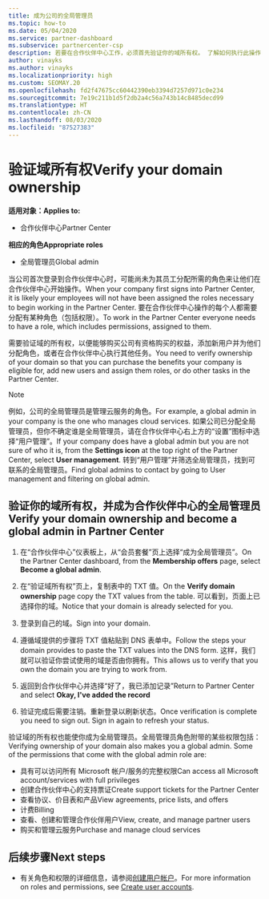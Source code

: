 ```yaml
---
title: 成为公司的全局管理员
ms.topic: how-to
ms.date: 05/04/2020
ms.service: partner-dashboard
ms.subservice: partnercenter-csp
description: 若要在合作伙伴中心工作，必须首先验证你的域所有权。 了解如何执行此操作，以及如何成为可以添加用户的全局管理员。
author: vinayks
ms.author: vinayks
ms.localizationpriority: high
ms.custom: SEOMAY.20
ms.openlocfilehash: fd2f47675cc60442390eb3394d7257d971c0e234
ms.sourcegitcommit: 7e19c211b1d5f2db2a4c56a743b14c8485decd99
ms.translationtype: HT
ms.contentlocale: zh-CN
ms.lasthandoff: 08/03/2020
ms.locfileid: "87527383"
---
```

# <a name="verify-your-domain-ownership"></a><span data-ttu-id="75045-104">验证域所有权</span><span class="sxs-lookup"><span data-stu-id="75045-104">Verify your domain ownership</span></span>

<span data-ttu-id="75045-105">**适用对象：**</span><span class="sxs-lookup"><span data-stu-id="75045-105">**Applies to:**</span></span>

- <span data-ttu-id="75045-106">合作伙伴中心</span><span class="sxs-lookup"><span data-stu-id="75045-106">Partner Center</span></span>

<span data-ttu-id="75045-107">**相应的角色**</span><span class="sxs-lookup"><span data-stu-id="75045-107">**Appropriate roles**</span></span>

- <span data-ttu-id="75045-108">全局管理员</span><span class="sxs-lookup"><span data-stu-id="75045-108">Global admin</span></span>

<span data-ttu-id="75045-109">当公司首次登录到合作伙伴中心时，可能尚未为其员工分配所需的角色来让他们在合作伙伴中心开始操作。</span><span class="sxs-lookup"><span data-stu-id="75045-109">When your company first signs into Partner Center, it is likely your employees will not have been assigned the roles necessary to begin working in the Partner Center.</span></span> <span data-ttu-id="75045-110">要在合作伙伴中心操作的每个人都需要分配有某种角色（包括权限）。</span><span class="sxs-lookup"><span data-stu-id="75045-110">To work in the Partner Center everyone needs to have a role, which includes permissions, assigned to them.</span></span>  

<span data-ttu-id="75045-111">需要验证域的所有权，以便能够购买公司有资格购买的权益，添加新用户并为他们分配角色，或者在合作伙伴中心执行其他任务。</span><span class="sxs-lookup"><span data-stu-id="75045-111">You need to verify ownership of your domain so that you can purchase the benefits your company is eligible for, add new users and assign them roles, or do other tasks in the Partner Center.</span></span>

>[!Note]
><span data-ttu-id="75045-112">例如，公司的全局管理员是管理云服务的角色。</span><span class="sxs-lookup"><span data-stu-id="75045-112">For example, a global admin in your company is the one who manages cloud services.</span></span> <span data-ttu-id="75045-113">如果公司已分配全局管理员，但你不确定谁是全局管理员，请在合作伙伴中心右上方的“设置”图标中选择“用户管理”。</span><span class="sxs-lookup"><span data-stu-id="75045-113">If your company does have a global admin but you are not sure of who it is, from the **Settings icon** at the top right of the Partner Center, select **User management**.</span></span> <span data-ttu-id="75045-114">转到“用户管理”并筛选全局管理员，找到可联系的全局管理员。</span><span class="sxs-lookup"><span data-stu-id="75045-114">Find global admins to contact by going to User management and filtering on global admin.</span></span>

## <a name="verify-your-domain-ownership-and-become-a-global-admin-in-partner-center"></a><span data-ttu-id="75045-115">验证你的域所有权，并成为合作伙伴中心的全局管理员</span><span class="sxs-lookup"><span data-stu-id="75045-115">Verify your domain ownership and become a global admin in Partner Center</span></span>

1. <span data-ttu-id="75045-116">在“合作伙伴中心”仪表板上，从“会员套餐”页上选择“成为全局管理员”。</span><span class="sxs-lookup"><span data-stu-id="75045-116">On the Partner Center dashboard, from the **Membership offers** page, select **Become a global admin**.</span></span> 

2. <span data-ttu-id="75045-117">在“验证域所有权”页上，复制表中的 TXT 值。</span><span class="sxs-lookup"><span data-stu-id="75045-117">On the **Verify domain ownership** page copy the TXT values from the table.</span></span> <span data-ttu-id="75045-118">可以看到，页面上已选择你的域。</span><span class="sxs-lookup"><span data-stu-id="75045-118">Notice that your domain is already selected for you.</span></span>

3. <span data-ttu-id="75045-119">登录到自己的域。</span><span class="sxs-lookup"><span data-stu-id="75045-119">Sign into your domain.</span></span> 

4. <span data-ttu-id="75045-120">遵循域提供的步骤将 TXT 值粘贴到 DNS 表单中。</span><span class="sxs-lookup"><span data-stu-id="75045-120">Follow the steps your domain provides to paste the TXT values into the DNS form.</span></span>  <span data-ttu-id="75045-121">这样，我们就可以验证你尝试使用的域是否由你拥有。</span><span class="sxs-lookup"><span data-stu-id="75045-121">This allows us to verify that you own the domain you are trying to work from.</span></span>

5. <span data-ttu-id="75045-122">返回到合作伙伴中心并选择“好了，我已添加记录”</span><span class="sxs-lookup"><span data-stu-id="75045-122">Return to Partner Center and select **Okay, I've added the record**</span></span>

6. <span data-ttu-id="75045-123">验证完成后需要注销。重新登录以刷新状态。</span><span class="sxs-lookup"><span data-stu-id="75045-123">Once verification is complete you need to sign out. Sign in again to refresh your status.</span></span> 

<span data-ttu-id="75045-124">验证域的所有权也能使你成为全局管理员。全局管理员角色附带的某些权限包括：</span><span class="sxs-lookup"><span data-stu-id="75045-124">Verifying ownership of your domain also makes you a global admin. Some of the permissions that come with the global admin role are:</span></span>

- <span data-ttu-id="75045-125">具有可以访问所有 Microsoft 帐户/服务的完整权限</span><span class="sxs-lookup"><span data-stu-id="75045-125">Can access all Microsoft account/services with full privileges</span></span> 
- <span data-ttu-id="75045-126">创建合作伙伴中心的支持票证</span><span class="sxs-lookup"><span data-stu-id="75045-126">Create support tickets for the Partner Center</span></span>
- <span data-ttu-id="75045-127">查看协议、价目表和产品</span><span class="sxs-lookup"><span data-stu-id="75045-127">View agreements, price lists, and offers</span></span>
- <span data-ttu-id="75045-128">计费</span><span class="sxs-lookup"><span data-stu-id="75045-128">Billing</span></span>
- <span data-ttu-id="75045-129">查看、创建和管理合作伙伴用户</span><span class="sxs-lookup"><span data-stu-id="75045-129">View, create, and manage partner users</span></span>
- <span data-ttu-id="75045-130">购买和管理云服务</span><span class="sxs-lookup"><span data-stu-id="75045-130">Purchase and manage cloud services</span></span>

## <a name="next-steps"></a><span data-ttu-id="75045-131">后续步骤</span><span class="sxs-lookup"><span data-stu-id="75045-131">Next steps</span></span>

- <span data-ttu-id="75045-132">有关角色和权限的详细信息，请参阅[创建用户帐户](create-user-accounts-and-set-permissions.md)。</span><span class="sxs-lookup"><span data-stu-id="75045-132">For more information on roles and permissions, see [Create user accounts](create-user-accounts-and-set-permissions.md).</span></span> 